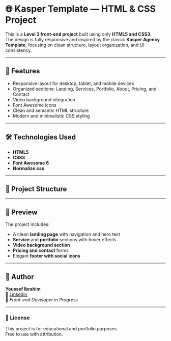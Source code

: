 # 🌐 Kasper Template — HTML & CSS Project  

This is a **Level 2 front-end project** built using only **HTML5 and CSS3**.  
The design is fully responsive and inspired by the classic **Kasper Agency Template**, focusing on clean structure, layout organization, and UI consistency.

---

## 🚀 Features
- Responsive layout for desktop, tablet, and mobile devices  
- Organized sections: Landing, Services, Portfolio, About, Pricing, and Contact  
- Video background integration  
- Font Awesome icons  
- Clean and semantic HTML structure  
- Modern and minimalistic CSS styling  

---

## 🛠️ Technologies Used
- **HTML5**
- **CSS3**
- **Font Awesome 6**
- **Normalize.css**

---

## 📂 Project Structure

---

## 📸 Preview
The project includes:
- A clean **landing page** with navigation and hero text  
- **Service** and **portfolio** sections with hover effects  
- **Video background section**  
- **Pricing and contact** forms  
- Elegant **footer with social icons**

---


## 👤 Author
**Youssef Ibrahim**  
🔗 [LinkedIn](https://www.linkedin.com/in/youssef-ibrahim-048961286)  
📧 *Front-end Developer in Progress*  

---

### 📜 License
This project is for educational and portfolio purposes.  
Free to use with attribution.
